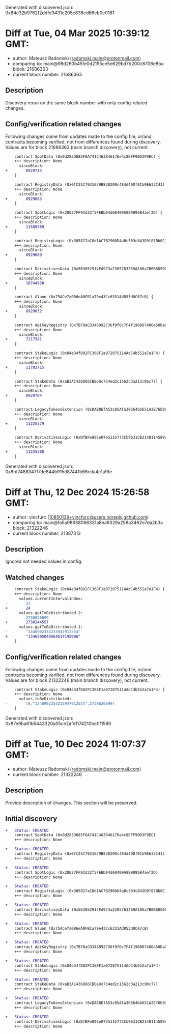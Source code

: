 Generated with discovered.json: 0x84e32b9762f2ddfd3431e205c838ed86eb0e0181

# Diff at Tue, 04 Mar 2025 10:39:12 GMT:

- author: Mateusz Radomski (<radomski.main@protonmail.com>)
- comparing to: main@98d260b45fe0d2195ce5e629bd7b200c8706e8ba block: 21686363
- current block number: 21686363

## Description

Discovery rerun on the same block number with only config-related changes.

## Config/verification related changes

Following changes come from updates made to the config file,
or/and contracts becoming verified, not from differences found during
discovery. Values are for block 21686363 (main branch discovery), not current.

```diff
    contract SpotData (0x0d283D685F0A741C463846176e4c8EFF90D3F9EC) {
    +++ description: None
      sinceBlock:
+        8929713
    }
```

```diff
    contract RegistryData (0x0fC25C7931679B838209c484d49Df0Cb9E633C41) {
    +++ description: None
      sinceBlock:
+        8929683
    }
```

```diff
    contract SpotLogic (0x2D627FF93d32f5FEBb04d68409A889895B4aef2D) {
    +++ description: None
      sinceBlock:
+        11589589
    }
```

```diff
    contract RegistryLogic (0x385827aC8d1AC7B2960D4aBc303c843D9f87Bb0C) {
    +++ description: None
      sinceBlock:
+        8929689
    }
```

```diff
    contract DerivativesData (0x563052914Fd973a2305763269A106a7B0B6D50Cc) {
    +++ description: None
      sinceBlock:
+        10744938
    }
```

```diff
    contract Gluon (0x75ACe7a086eA0FB1a79e43Cc6331Ad053d8C67cB) {
    +++ description: None
      sinceBlock:
+        8929632
    }
```

```diff
    contract ApiKeyRegistry (0x7B70aCD346892736f9f6c7F4f196B07400a50Da0) {
    +++ description: None
      sinceBlock:
+        7217381
    }
```

```diff
    contract StakeLogic (0x84e34fD82FC368F1a072075114AdC4b552a7a1F4) {
    +++ description: None
      sinceBlock:
+        11783715
    }
```

```diff
    contract StakeData (0xaB3AC436D66CBEeDc734ed2c1562c3a213c9bc77) {
    +++ description: None
      sinceBlock:
+        8929704
    }
```

```diff
    contract LegacyTokensExtension (0xDA88EfA53c85Afa30564bb651A2E76b99a232082) {
    +++ description: None
      sinceBlock:
+        11225379
    }
```

```diff
    contract DerivativesLogic (0xDfBFe895e07e5115773Cb9631CB2148114589caC) {
    +++ description: None
      sinceBlock:
+        11225380
    }
```

Generated with discovered.json: 0x6bf7488347f7de844b915d87441b66cda4c1a9fe

# Diff at Thu, 12 Dec 2024 15:26:58 GMT:

- author: vincfurc (<10850139+vincfurc@users.noreply.github.com>)
- comparing to: main@fa5a98638066331a8ea6329a256a3462e7da2b3a block: 21322246
- current block number: 21387313

## Description

Ignored not needed values in config.

## Watched changes

```diff
    contract StakeLogic (0x84e34fD82FC368F1a072075114AdC4b552a7a1F4) {
    +++ description: None
      values.currentIntervalIndex:
-        23
+        24
      values.getToBeDistributed.2:
-        2730626699
+        2730244557
      values.getToBeDistributed.1:
-        "1346902354215947912554"
+        "1346505840564614195006"
    }
```

## Config/verification related changes

Following changes come from updates made to the config file,
or/and contracts becoming verified, not from differences found during
discovery. Values are for block 21322246 (main branch discovery), not current.

```diff
    contract StakeLogic (0x84e34fD82FC368F1a072075114AdC4b552a7a1F4) {
    +++ description: None
      values.toBeDistributed:
-        [0,"1346902354215947912554",2730626699]
    }
```

Generated with discovered.json: 0x87e9ba61b5443320a05ce2afe1174210be0f1560

# Diff at Tue, 10 Dec 2024 11:07:37 GMT:

- author: Mateusz Radomski (<radomski.main@protonmail.com>)
- current block number: 21322246

## Description

Provide description of changes. This section will be preserved.

## Initial discovery

```diff
+   Status: CREATED
    contract SpotData (0x0d283D685F0A741C463846176e4c8EFF90D3F9EC)
    +++ description: None
```

```diff
+   Status: CREATED
    contract RegistryData (0x0fC25C7931679B838209c484d49Df0Cb9E633C41)
    +++ description: None
```

```diff
+   Status: CREATED
    contract SpotLogic (0x2D627FF93d32f5FEBb04d68409A889895B4aef2D)
    +++ description: None
```

```diff
+   Status: CREATED
    contract RegistryLogic (0x385827aC8d1AC7B2960D4aBc303c843D9f87Bb0C)
    +++ description: None
```

```diff
+   Status: CREATED
    contract DerivativesData (0x563052914Fd973a2305763269A106a7B0B6D50Cc)
    +++ description: None
```

```diff
+   Status: CREATED
    contract Gluon (0x75ACe7a086eA0FB1a79e43Cc6331Ad053d8C67cB)
    +++ description: None
```

```diff
+   Status: CREATED
    contract ApiKeyRegistry (0x7B70aCD346892736f9f6c7F4f196B07400a50Da0)
    +++ description: None
```

```diff
+   Status: CREATED
    contract StakeLogic (0x84e34fD82FC368F1a072075114AdC4b552a7a1F4)
    +++ description: None
```

```diff
+   Status: CREATED
    contract StakeData (0xaB3AC436D66CBEeDc734ed2c1562c3a213c9bc77)
    +++ description: None
```

```diff
+   Status: CREATED
    contract LegacyTokensExtension (0xDA88EfA53c85Afa30564bb651A2E76b99a232082)
    +++ description: None
```

```diff
+   Status: CREATED
    contract DerivativesLogic (0xDfBFe895e07e5115773Cb9631CB2148114589caC)
    +++ description: None
```
